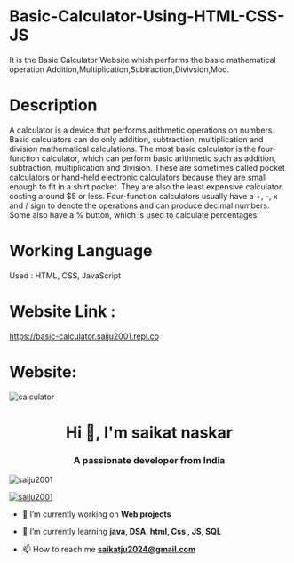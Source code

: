# Basic-Calculator-Using-HTML-CSS-JS
It is the Basic Calculator Website whish performs the basic mathematical operation Addition,Multiplication,Subtraction,Divivsion,Mod.

# Description
A calculator is a device that performs arithmetic operations on numbers. Basic calculators can do only addition, subtraction, multiplication and division mathematical calculations.
The most basic calculator is the four-function calculator, which can perform basic arithmetic such as addition, subtraction, multiplication and division.
These are sometimes called pocket calculators or hand-held electronic calculators because they are small enough to fit in a shirt pocket. They are also the least expensive calculator, costing around $5 or less.
Four-function calculators usually have a +, -, x and / sign to denote the operations and can produce decimal numbers. Some also have a % button, which is used to calculate percentages.

# Working Language
Used : HTML, CSS, JavaScript  

# Website Link :  
https://basic-calculator.saiju2001.repl.co

# Website: 
![calculator](https://github.com/SAIJU2001/Basic-Calculator-Using-HTML-CSS-JS/assets/102968768/7bb83559-5d71-4dbd-b27a-c7fc90b0d74b)

<h1 align="center">Hi 👋, I'm saikat naskar</h1>
<h3 align="center">A passionate developer from India</h3>
<p align="left"> <img src="https://komarev.com/ghpvc/?username=saiju2001&label=Profile%20views&color=0e75b6&style=flat" alt="saiju2001" /> </p>

<p align="left"> <a href="https://github.com/ryo-ma/github-profile-trophy"><img src="https://github-profile-trophy.vercel.app/?username=saiju2001" alt="saiju2001" /></a> </p>

- 🔭 I’m currently working on **Web projects**

- 🌱 I’m currently learning **java, DSA, html, Css , JS, SQL**

- 📫 How to reach me **saikatju2024@gmail.com**
